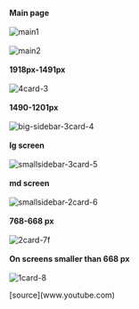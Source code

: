 <p>
  
  <b>Main page</b>
  <br><br>
  ![main1](https://github.com/zehrabekar/youtube_responsive_design/assets/93613471/90c4aaca-c1ef-4e39-ad77-b0b0565bb0a2)
<br><br>
![main2](https://github.com/zehrabekar/youtube_responsive_design/assets/93613471/d29ed67b-5dab-41f5-ad49-59cbe47c4e62)
<br><br>
  <b>1918px-1491px</b>
<br><br>
![4card-3](https://github.com/zehrabekar/youtube_responsive_design/assets/93613471/272d4cdd-3cc1-4ac7-a41d-192ae8fcc12e)
<br><br>
  <b>1490-1201px</b>
  <br><br>
  ![big-sidebar-3card-4](https://github.com/zehrabekar/youtube_responsive_design/assets/93613471/ab2717f0-bc62-4fd9-b512-4ef3a056545c)
<br><br>
  <b>lg screen</b>
  <br><br>
  ![smallsidebar-3card-5](https://github.com/zehrabekar/youtube_responsive_design/assets/93613471/33ebced4-9133-48ab-b429-6bfcf8518c11)
<br><br>
  <b>md screen</b>
  <br><br>
  ![smallsidebar-2card-6](https://github.com/zehrabekar/youtube_responsive_design/assets/93613471/24649119-9090-474c-b8cb-cdc4b05954b5)
<br><br>
  <b>768-668 px</b>
  <br><br>
  ![2card-7f](https://github.com/zehrabekar/youtube_responsive_design/assets/93613471/314526d3-d923-4286-848a-71ac85534033)
<br><br>
  <b>On screens smaller than 668 px</b>
  <br><br>
  ![1card-8](https://github.com/zehrabekar/youtube_responsive_design/assets/93613471/4a082a0c-9aa3-44be-9187-b39b96224aeb)

</p>
[source](www.youtube.com)

